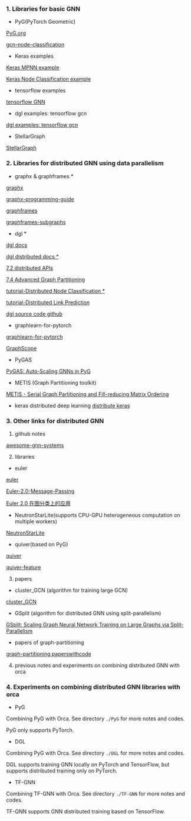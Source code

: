 ### 1. Libraries for basic GNN
- PyG(PyTorch Geometric)

[PyG.org](https://www.pyg.org/)

[gcn-node-classification](https://stellargraph.readthedocs.io/en/stable/demos/node-classification/gcn-node-classification.html)
- Keras examples

[Keras MPNN example](https://keras.io/examples/graph/mpnn-molecular-graphs/)

[Keras Node Classification example](https://keras.io/examples/graph/gnn_citations/)
- tensorflow examples

[tensorflow GNN](https://blog.tensorflow.org/2021/11/introducing-tensorflow-gnn.html)
- dgl examples: tensorflow gcn

[dgl examples: tensorflow gcn](https://github.com/dmlc/dgl/tree/master/examples/tensorflow/gcn)

- StellarGraph

[StellarGraph](https://stellargraph.readthedocs.io/en/stable/README.html)

### 2. Libraries for distributed GNN using data parallelism
- graphx & graphframes *

[graphx](https://spark.apache.org/graphx/)

[graphx-programming-guide](https://spark.apache.org/docs/latest/graphx-programming-guide.html)

[graphframes](https://graphframes.github.io/graphframes/docs/_site/index.html)

[graphframes-subgraphs](https://graphframes.github.io/graphframes/docs/_site/user-guide.html#subgraphs)

- dgl *

[dgl docs](https://docs.dgl.ai/)

[dgl distributed docs * ](https://docs.dgl.ai/en/latest/guide/distributed.html)

[7.2 distributed APIs](https://docs.dgl.ai/en/latest/guide_cn/distributed-apis.html#guide-cn-distributed-apis)

[7.4 Advanced Graph Partitioning](https://docs.dgl.ai/en/latest/guide/distributed-partition.html#guide-distributed-partition)

[tutorial-Distributed Node Classification * ](https://docs.dgl.ai/en/latest/tutorials/dist/1_node_classification.html#sphx-glr-tutorials-dist-1-node-classification-py)

[tutorial-Distributed Link Prediction](https://docs.dgl.ai/en/latest/tutorials/dist/2_link_prediction.html)

[dgl source code github](https://github.com/dmlc/dgl)


- graphlearn-for-pytorch 

[graphlearn-for-pytorch](https://github.com/alibaba/graphlearn-for-pytorch)

[GraphScope](https://github.com/alibaba/GraphScope)

- PyGAS

[PyGAS: Auto-Scaling GNNs in PyG](https://github.com/rusty1s/pyg_autoscale)

- METIS (Graph Partitioning toolkit)

[METIS - Serial Graph Partitioning and Fill-reducing Matrix Ordering](http://glaros.dtc.umn.edu/gkhome/metis/metis/overview) 

- keras distributed deep learning
[distribute keras](https://www.tensorflow.org/tutorials/distribute/keras)

### 3. Other links for distributed GNN
1. github notes

[awesome-gnn-systems](https://github.com/chwan1016/awesome-gnn-systems#distributed-gnn-training-systems)

2. libraries
- euler

[euler](https://github.com/alibaba/euler)

[Euler-2.0-Message-Passing](https://github.com/alibaba/euler/wiki/Euler-2.0-Message-Passing%E6%8E%A5%E5%8F%A3)

[Euler 2.0 在图分类上的应用](https://github.com/alibaba/euler/wiki/Euler-2.0-%E5%9C%A8%E5%9B%BE%E5%88%86%E7%B1%BB%E4%B8%8A%E7%9A%84%E5%BA%94%E7%94%A8)
- NeutronStarLite(supports CPU-GPU heterogeneous computation on multiple workers)

[NeutronStarLite](https://github.com/iDC-NEU/NeutronStarLite)
- quiver(based on PyG)

[quiver](https://github.com/quiver-team/torch-quiver)

[quiver-feature](https://github.com/quiver-team/quiver-feature)

3. papers
- cluster_GCN (algorithm for training large GCN)

[cluster_GCN](https://github.com/zhengjingwei/cluster_GCN)
- GSplit (algorithm for distributed GNN using split-parallelism)

[GSplit: Scaling Graph Neural Network Training on Large Graphs via Split-Parallelism](https://arxiv.org/abs/2303.13775)
- papers of graph-partitioning

[graph-partitioning paperswithcode](https://paperswithcode.com/task/graph-partitioning/codeless)

4. previous notes and experiments on combining distributed GNN with orca

### 4. Experiments on combining distributed GNN libraries with orca

- PyG

Combining PyG with Orca. See directory `./PyG` for more notes and codes.

PyG only supports PyTorch.

- DGL

Combining PyG with Orca. See directory `./DGL` for more notes and codes.

DGL supports training GNN locally on PyTorch and TensorFlow, but supports distributed training only on PyTorch.

- TF-GNN

Combining TF-GNN with Orca. See directory `./TF-GNN` for more notes and codes.

TF-GNN supports GNN distributed training based on TensorFlow.






